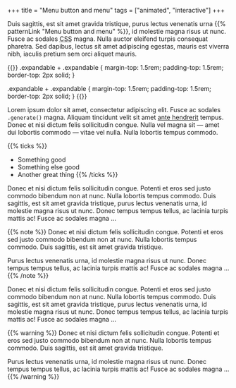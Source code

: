+++
title = "Menu button and menu"
tags = ["animated", "interactive"]
+++

<p>Duis sagittis, est sit amet gravida tristique, purus lectus venenatis urna {{% patternLink "Menu button and menu" %}}, id molestie magna risus ut nunc. Fusce ac sodales <abbr title='Cascading Style Sheets'>CSS</abbr> magna. Nulla auctor eleifend turpis consequat pharetra. Sed dapibus, lectus sit amet adipiscing egestas, mauris est viverra nibh, iaculis pretium sem orci aliquet mauris.</p>

{{<codeBlock lang="css" numbered="true">}}
  .expandable + .expandable {
    margin-top: 1.5rem;
    padding-top: 1.5rem;
    border-top: 2px solid;
  }

  .expandable + .expandable {
    margin-top: 1.5rem;
    padding-top: 1.5rem;
    border-top: 2px solid;
  }
{{</codeBlock>}}

<p> Lorem ipsum dolor sit amet, consectetur adipiscing elit. Fusce ac sodales <code>.generate()</code> magna. Aliquam tincidunt velit sit amet <a href='#'>ante hendrerit</a> tempus. Donec et nisi dictum felis sollicitudin congue. Nulla vel magna sit &mdash; amet dui lobortis commodo &mdash; vitae vel nulla. Nulla lobortis tempus commodo. </p>

{{% ticks %}}
  * Something good
  * Something else good
  * Another great thing
{{% /ticks %}}

<p>Donec et nisi dictum felis sollicitudin congue. Potenti et eros sed justo commodo bibendum non at nunc. Nulla lobortis tempus commodo. Duis sagittis, est sit amet gravida tristique, purus lectus venenatis urna, id molestie magna risus ut nunc. Donec tempus tempus tellus, ac lacinia turpis mattis ac! Fusce ac sodales magna &hellip; </p>

{{% note %}}
Donec et nisi dictum felis sollicitudin congue. Potenti et eros sed justo commodo bibendum non at nunc. Nulla lobortis tempus commodo. Duis sagittis, est sit amet gravida tristique.

Purus lectus venenatis urna, id molestie magna risus ut nunc. Donec tempus tempus tellus, ac lacinia turpis mattis ac! Fusce ac sodales magna &hellip;
{{% /note %}}

<p>Donec et nisi dictum felis sollicitudin congue. Potenti et eros sed justo commodo bibendum non at nunc. Nulla lobortis tempus commodo. Duis sagittis, est sit amet gravida tristique, purus lectus venenatis urna, id molestie magna risus ut nunc. Donec tempus tempus tellus, ac lacinia turpis mattis ac! Fusce ac sodales magna &hellip; </p>

{{% warning %}}
Donec et nisi dictum felis sollicitudin congue. Potenti et eros sed justo commodo bibendum non at nunc. Nulla lobortis tempus commodo. Duis sagittis, est sit amet gravida tristique.

Purus lectus venenatis urna, id molestie magna risus ut nunc. Donec tempus tempus tellus, ac lacinia turpis mattis ac! Fusce ac sodales magna &hellip;
{{% /warning %}}
